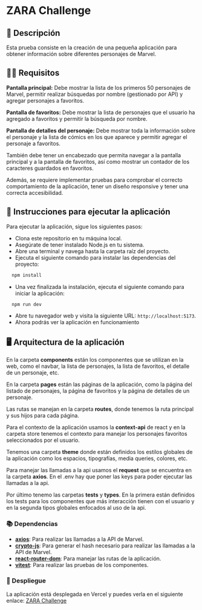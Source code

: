 # ZARA Challenge

## 🎯 Descripción 
Esta prueba consiste en la creación de una pequeña aplicación para obtener información sobre diferentes personajes de Marvel.

## 👨‍💻 Requisitos
**Pantalla principal:** Debe mostrar la lista de los primeros 50 personajes de Marvel, permitir realizar búsquedas por nombre (gestionado por API) y agregar personajes a favoritos.

**Pantalla de favoritos:** Debe mostrar la lista de personajes que el usuario ha agregado a favoritos y permitir la búsqueda por nombre.

**Pantalla de detalles del personaje:** Debe mostrar toda la información sobre el personaje y la lista de cómics en los que aparece y permitir agregar el personaje a favoritos.

También debe tener un encabezado que permita navegar a la pantalla principal y a la pantalla de favoritos, así como mostrar un contador de los caracteres guardados en favoritos.

Además, se requiere implementar pruebas para comprobar el correcto comportamiento de la aplicación, tener un diseño responsive y tener una correcta accesibilidad.


## 📝 Instrucciones para ejecutar la aplicación
Para ejecutar la aplicación, sigue los siguientes pasos:

- Clona este repositorio en tu máquina local.
- Asegúrate de tener instalado Node.js en tu sistema.
- Abre una terminal y navega hasta la carpeta raíz del proyecto.
- Ejecuta el siguiente comando para instalar las dependencias del proyecto:
```bash
  npm install
```
- Una vez finalizada la instalación, ejecuta el siguiente comando para iniciar la aplicación:
```bash
  npm run dev
```
- Abre tu navegador web y visita la siguiente URL: `http://localhost:5173`.
- Ahora podrás ver la aplicación en funcionamiento


## 🖥️ Arquitectura de la aplicación
En la carpeta **components** están los componentes que se utilizan en la web, como el navbar, la lista de personajes, la lista de favoritos, el detalle de un personaje, etc.

En la carpeta **pages** están las páginas de la aplicación, como la página del listado de personajes, la página de favoritos y la página de detalles de un personaje.

Las rutas se manejan en la carpeta **routes**, donde tenemos la ruta principal y sus hijos para cada página.

Para el contexto de la aplicación usamos la **context-api** de react y en la carpeta store tenemos el contexto para manejar los personajes favoritos seleccionados por el usuario.

Tenemos una carpeta **theme** donde están definidos los estilos globales de la aplicación como los espacios, tipografías, media queries, colores, etc.

Para manejar las llamadas a la api usamos el **request** que se encuentra en la carpeta **axios**. En el .env hay que poner las keys para poder ejecutar las llamadas a la api.

Por último tenemo las carpetas **tests** y **types**. En la primera están definidos los tests para los componentes que más interacción tienen con el usuario y en la segunda tipos globales enfocados al uso de la api.


### 📚 Dependencias
- [**axios**](https://www.npmjs.com/package/axios): Para realizar las llamadas a la API de Marvel.
- [**crypto-js**](https://www.npmjs.com/package/crypto-js): Para generar el hash necesario para realizar las llamadas a la API de Marvel.
- [**react-router-dom**](https://www.npmjs.com/package/react-router-dom): Para manejar las rutas de la aplicación.
- [**vitest**](https://www.npmjs.com/package/vitest): Para realizar las pruebas de los componentes.

### 🚀 Despliegue
La aplicación está desplegada en Vercel y puedes verla en el siguiente enlace: [ZARA Challenge](https://zara-challenge-opal.vercel.app/)